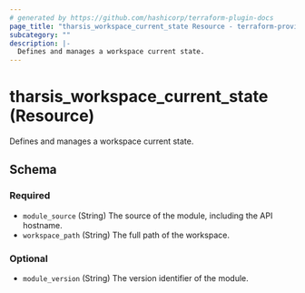 ```yaml
---
# generated by https://github.com/hashicorp/terraform-plugin-docs
page_title: "tharsis_workspace_current_state Resource - terraform-provider-tharsis"
subcategory: ""
description: |-
  Defines and manages a workspace current state.
---
```


# tharsis_workspace_current_state (Resource)

Defines and manages a workspace current state.



<!-- schema generated by tfplugindocs -->
## Schema

### Required

- `module_source` (String) The source of the module, including the API hostname.
- `workspace_path` (String) The full path of the workspace.

### Optional

- `module_version` (String) The version identifier of the module.


